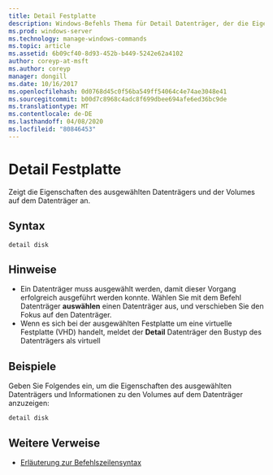 ```yaml
---
title: Detail Festplatte
description: Windows-Befehls Thema für Detail Datenträger, der die Eigenschaften des ausgewählten Datenträgers und die Volumes auf diesem Datenträger anzeigt.
ms.prod: windows-server
ms.technology: manage-windows-commands
ms.topic: article
ms.assetid: 6b09cf40-8d93-452b-b449-5242e62a4102
author: coreyp-at-msft
ms.author: coreyp
manager: dongill
ms.date: 10/16/2017
ms.openlocfilehash: 0d0768d45c0f56ba549ff54064c4e74ae3048e41
ms.sourcegitcommit: b00d7c8968c4adc8f699dbee694afe6ed36bc9de
ms.translationtype: MT
ms.contentlocale: de-DE
ms.lasthandoff: 04/08/2020
ms.locfileid: "80846453"
---
```

# <a name="detail-disk"></a>Detail Festplatte

Zeigt die Eigenschaften des ausgewählten Datenträgers und der Volumes auf dem Datenträger an.

## <a name="syntax"></a>Syntax

```
detail disk
```

## <a name="remarks"></a>Hinweise

-   Ein Datenträger muss ausgewählt werden, damit dieser Vorgang erfolgreich ausgeführt werden konnte. Wählen Sie mit dem Befehl Datenträger **auswählen** einen Datenträger aus, und verschieben Sie den Fokus auf den Datenträger.
-   Wenn es sich bei der ausgewählten Festplatte um eine virtuelle Festplatte (VHD) handelt, meldet der **Detail** Datenträger den Bustyp des Datenträgers als virtuell

## <a name="examples"></a><a name=BKMK_examples></a>Beispiele

Geben Sie Folgendes ein, um die Eigenschaften des ausgewählten Datenträgers und Informationen zu den Volumes auf dem Datenträger anzuzeigen:
```
detail disk
```

## <a name="additional-references"></a>Weitere Verweise

- [Erläuterung zur Befehlszeilensyntax](command-line-syntax-key.md)

